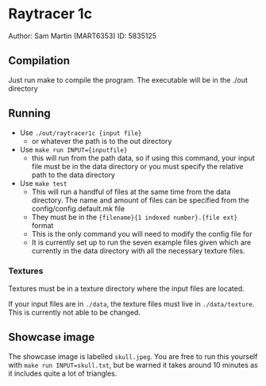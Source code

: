# Raytracer 1c
Author: Sam Martin (MART6353)
ID: 5835125

## Compilation
Just run make to compile the program. The executable will be in the ./out directory

## Running
- Use `./out/raytracer1c {input file}`
  - or whatever the path is to the out directory
- Use `make run INPUT={inputfile}`
  - this will run from the path data, so if using this command, your input file must be in the data directory or you must specify the relative path to the data directory
- Use `make test`
  - This will run a handful of files at the same time from the data directory. The name and amount of files can be specified from the config/config.default.mk file
  - They must be in the `{filename}{1 indexed number}.{file ext}` format
  - This is the only command you will need to modify the config file for
  - It is currently set up to run the seven example files given which are currently in the data directory with all the necessary texture files.

### Textures
Textures must be in a texture directory where the input files are located. 

If your input files are in `./data`, the texture files must live in `./data/texture`. This is currently not able to be changed.

## Showcase image
The showcase image is labelled `skull.jpeg`. You are free to run this yourself with `make run INPUT=skull.txt`, but be warned it takes around 10 minutes as it includes quite a lot of triangles.